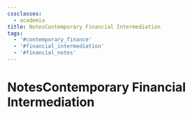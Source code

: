 ```yaml
---
cssclasses:
  - academia
title: NotesContemporary Financial Intermediation
tags:
  - '#contemporary_finance'
  - '#financial_intermediation'
  - '#financial_notes'
---
```

# NotesContemporary Financial Intermediation
